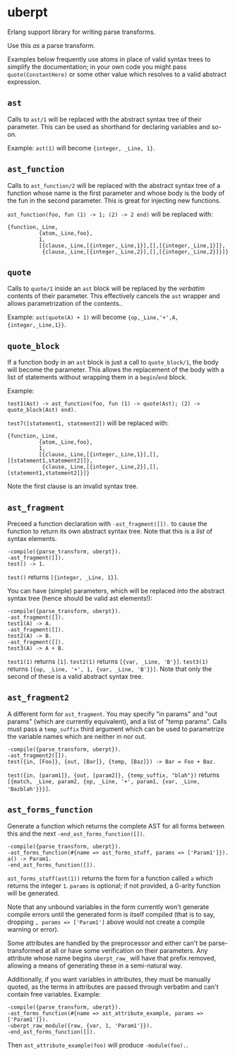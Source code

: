 # uberpt

Erlang support library for writing parse transforms.

Use this *as* a parse transform.

Examples below frequently use atoms in place of valid syntax trees to simplify the documentation; in your own code you might pass `quote(ConstantHere)` or some other value which resolves to a valid abstract expression.

## `ast`

Calls to `ast/1` will be replaced with the abstract syntax tree of their parameter. This can be used as shorthand for declaring variables and so-on.

Example: `ast(1)` will become `{integer, _Line, 1}`.

## `ast_function`

Calls to `ast_function/2` will be replaced with the abstract syntax tree of a function whose name is the first parameter and whose body is the body of the fun in the second parameter. This is great for injecting new functions.

`ast_function(foo, fun (1) -> 1; (2) -> 2 end)` will be replaced with:

    {function,_Line,
              {atom,_Line,foo},
              1,
              [{clause,_Line,[{integer,_Line,1}],[],[{integer,_Line,1}]},
               {clause,_Line,[{integer,_Line,2}],[],[{integer,_Line,2}]}]}

## `quote`

Calls to `quote/1` inside an `ast` block will be replaced by the *verbatim* contents of their parameter. This effectively cancels the `ast` wrapper and allows parametrization of the contents..

Example: `ast(quote(A) + 1)` will become `{op,_Line,'+',A,{integer,_Line,1}}`.

## `quote_block`

If a function body in an `ast` block is just a call to `quote_block/1`, the body will become the parameter. This allows the replacement of the body with a list of statements without wrapping them in a `begin`/`end` block.

Example:

    test1(Ast) -> ast_function(foo, fun (1) -> quote(Ast); (2) -> quote_block(Ast) end).

`test7([statement1, statement2])` will be replaced with:

    {function,_Line,
              {atom,_Line,foo},
              1,
              [{clause,_Line,[{integer,_Line,1}],[],[[statement1,statement2]]},
               {clause,_Line,[{integer,_Line,2}],[],[statement1,statement2]}]}

Note the first clause is an invalid syntax tree.

## `ast_fragment`

Preceed a function declaration with `-ast_fragment([]).` to cause the function to return its own abstract syntax tree. Note that this is a *list* of syntax elements.

    -compile({parse_transform, uberpt}).
    -ast_fragment([]).
    test() -> 1.

`test()` returns `[{integer, _Line, 1}]`.

You can have (simple) parameters, which will be replaced into the abstract syntax tree (hence should be valid ast elements!):

    -compile({parse_transform, uberpt}).
    -ast_fragment([]).
    test1(A) -> A.
    -ast_fragment([]).
    test2(A) -> B.
    -ast_fragment([]).
    test3(A) -> A + B.

`test1(1)` returns `[1]`. `test2(1)` returns `[{var, _Line, 'B'}]`. `test3(1)` returns `[{op, _Line, '+', 1, {var, _Line, 'B'}}]`. Note that only the second of these is a valid abstract syntax tree.

## `ast_fragment2`

A different form for `ast_fragment`. You may specify "in params" and "out params" (which are currently equivalent), and a list of "temp params". Calls must pass a `temp_suffix` third argument which can be used to parametrize the variable names which are neither in nor out.

    -compile({parse_transform, uberpt}).
    -ast_fragment2([]).
    test({in, [Foo]}, {out, [Bar]}, {temp, [Baz]}) -> Bar = Foo + Baz.

`test({in, [param1]}, {out, [param2]}, {temp_suffix, "blah"})` returns `[{match, _Line, param2, {op, _Line, '+', param1, {var, _Line, 'Bazblah'}}}]`.

## `ast_forms_function`

Generate a function which returns the complete AST for all forms between this and the next `-end_ast_forms_function([])`.

    -compile({parse_transform, uberpt}).
    -ast_forms_function(#{name => ast_forms_stuff, params => ['Param1']}).
    a() -> Param1.
    -end_ast_forms_function([]).

`ast_forms_stuff(ast(1))` returns the form for a function called `a` which returns the integer `1`. `params` is optional; if not provided, a 0-arity function will be generated.

Note that any unbound variables in the form currently won't generate compile errors until the generated form is itself compiled (that is to say, dropping `, params => ['Param1']` above would not create a compile warning or error).

Some attributes are handled by the preprocessor and either can't be parse-transformed at all or have some verification on their parameters. Any attribute whose name begins `uberpt_raw_` will have that prefix removed, allowing a means of generating these in a semi-natural way.

Additionally, if you want variables in attributes, they must be manually quoted, as the terms in attributes are passed through verbatim and can't contain free variables. Example:

    -compile({parse_transform, uberpt}).
    -ast_forms_function(#{name => ast_attribute_example, params => ['Param1']}).
    -uberpt_raw_module({raw, {var, 1, 'Param1'}}).
    -end_ast_forms_function([]).

Then `ast_attribute_example(foo)` will produce `-module(foo).`.
